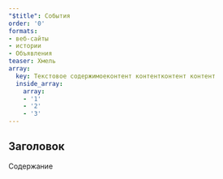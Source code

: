 ```yaml
---
"$title": События
order: '0'
formats:
- веб-сайты
- истории
- Объявления
teaser: Хмель
array:
  key: Текстовое содержимоеконтент контентконтент контент
  inside_array:
    array:
    - '1'
    - '2'
    - '3'
---
```


## Заголовок

Содержание
